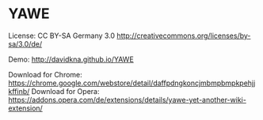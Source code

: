 YAWE
====

License: CC BY-SA Germany 3.0 http://creativecommons.org/licenses/by-sa/3.0/de/

Demo: http://davidkna.github.io/YAWE

Download for Chrome: https://chrome.google.com/webstore/detail/daffpdngkoncjmbmpbmpkpehjjkffinb/
Download for Opera: https://addons.opera.com/de/extensions/details/yawe-yet-another-wiki-extension/
